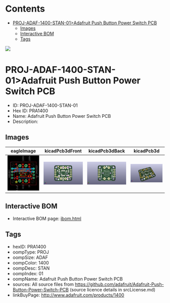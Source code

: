



Contents
========

* [PROJ-ADAF-1400-STAN-01>Adafruit Push Button Power Switch PCB](#proj-adaf-1400-stan-01adafruit-push-button-power-switch-pcb)
	* [Images](#images)
	* [Interactive BOM](#interactive-bom)
	* [Tags](#tags)
  
![][im]
# PROJ-ADAF-1400-STAN-01>Adafruit Push Button Power Switch PCB

- ID: PROJ-ADAF-1400-STAN-01
- Hex ID: PRA1400
- Name: Adafruit Push Button Power Switch PCB
- Description: 

## Images
  
  

|eagleImage|kicadPcb3dFront|kicadPcb3dBack|kicadPcb3d|
| :---: | :---: | :---: | :---: |
|[![eagleImage](eagleImage_140.png)](eagleImage_600.png)|[![kicadPcb3dFront](kicadPcb3dFront_140.png)](kicadPcb3dFront_600.png)|[![kicadPcb3dBack](kicadPcb3dBack_140.png)](kicadPcb3dBack_600.png)|[![kicadPcb3d](kicadPcb3d_140.png)](kicadPcb3d_600.png)|

## Interactive BOM

- Interactive BOM page: [ibom.html](kicad/bom/ibom.html)

## Tags

- hexID: PRA1400
- oompType: PROJ
- oompSize: ADAF
- oompColor: 1400
- oompDesc: STAN
- oompIndex: 01
- oompName: Adafruit Push Button Power Switch PCB
- sources: All source files from https://github.com/adafruit/Adafruit-Push-Button-Power-Switch-PCB (source licence details in srcLicense.md)
- linkBuyPage: http://www.adafruit.com/products/1400



[im]: kicadPcb3d_450.png
